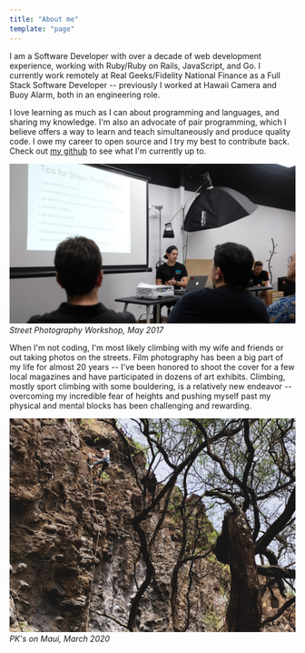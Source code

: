 ```yaml
---
title: "About me"
template: "page"
---
```


I am a Software Developer with over a decade of web development experience, working with Ruby/Ruby on Rails, JavaScript, and Go. I currently work remotely at Real Geeks/Fidelity National Finance as a Full Stack Software Developer -- previously I worked at Hawaii Camera and Buoy Alarm, both in an engineering role.

I love learning as much as I can about programming and languages, and sharing my knowledge. I'm also an advocate of pair programming, which I believe offers a way to learn and teach simultaneously and produce quality code. I owe my career to open source and I try my best to contribute back. Check out [my github](https://github.com/aaronvb) to see what I'm currently up to.

![me_1](./assets/me_1.jpg)
*Street Photography Workshop, May 2017*

When I'm not coding, I'm most likely climbing with my wife and friends or out taking photos on the streets. Film photography has been a big part of my life for almost 20 years -- I've been honored to shoot the cover for a few local magazines and have participated in dozens of art exhibits. Climbing, mostly sport climbing with some bouldering, is a relatively new endeavor -- overcoming my incredible fear of heights and pushing myself past my physical and mental blocks has been challenging and rewarding.

![me_2](./assets/me_3.jpg)
*PK's on Maui, March 2020*